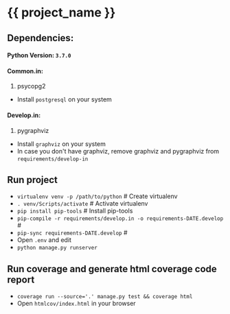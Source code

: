 # {{ project_name }}

## Dependencies:

#### Python Version: `3.7.0`

#### Common.in:

1. psycopg2

- Install `postgresql` on your system

#### Develop.in:

1. pygraphviz

- Install `graphviz` on your system
- In case you don't have graphviz, remove graphviz and pygraphviz from `requirements/develop-in`

## Run project

- `virtualenv venv -p /path/to/python` # Create virtualenv
- `. venv/Scripts/activate` # Activate virtualenv
- `pip install pip-tools` # Install pip-tools
- `pip-compile -r requirements/develop.in -o requirements-DATE.develop` #
- `pip-sync requirements-DATE.develop` #
- Open `.env` and edit
- `python manage.py runserver`

## Run coverage and generate html coverage code report

- `coverage run --source='.' manage.py test && coverage html`
- Open `htmlcov/index.html` in your browser
